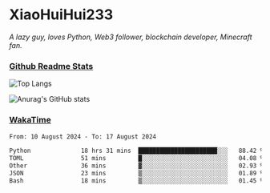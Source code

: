# XiaoHuiHui233

*A lazy guy, loves Python, Web3 follower, blockchain developer, Minecraft fan.*

### [Github Readme Stats](https://github.com/anuraghazra/github-readme-stats)

![Top Langs](https://github-readme-stats.vercel.app/api/top-langs/?username=XiaoHuiHui233&layout=compact&theme=github_dark)

![Anurag's GitHub stats](https://github-readme-stats.vercel.app/api?username=XiaoHuiHui233&show_icons=true&theme=github_dark)

### [WakaTime](https://wakatime.com)

<!--START_SECTION:waka-->

```txt
From: 10 August 2024 - To: 17 August 2024

Python              18 hrs 31 mins  ██████████████████████░░░   88.42 %
TOML                51 mins         █░░░░░░░░░░░░░░░░░░░░░░░░   04.08 %
Other               36 mins         ▓░░░░░░░░░░░░░░░░░░░░░░░░   02.93 %
JSON                23 mins         ▒░░░░░░░░░░░░░░░░░░░░░░░░   01.89 %
Bash                18 mins         ▒░░░░░░░░░░░░░░░░░░░░░░░░   01.45 %
```

<!--END_SECTION:waka-->
